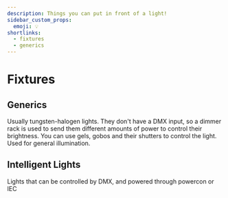```yaml
---
description: Things you can put in front of a light!
sidebar_custom_props:
  emoji: 💡
shortlinks:
  - fixtures
  - generics
---
```


# Fixtures

## Generics

Usually tungsten-halogen lights.
They don't have a DMX input, so a dimmer rack is used to send them different amounts of power to control their brightness.
You can use gels, gobos and their shutters to control the light.
Used for general illumination.

## Intelligent Lights

Lights that can be controlled by DMX, and powered through powercon or IEC